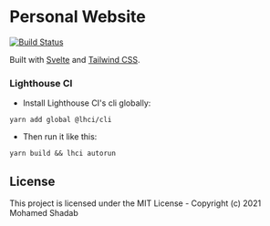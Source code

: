 # Personal Website

[![Build Status](https://travis-ci.com/statebait/statebait.github.io.svg?branch=master)](https://travis-ci.com/statebait/statebait.github.io)

Built with [Svelte](https://svelte.dev/) and [Tailwind CSS](https://tailwindcss.com/).

### Lighthouse CI

- Install Lighthouse CI's cli globally:

```
yarn add global @lhci/cli
```

- Then run it like this:

```
yarn build && lhci autorun
```

## License

This project is licensed under the MIT License - Copyright (c) 2021 Mohamed Shadab
